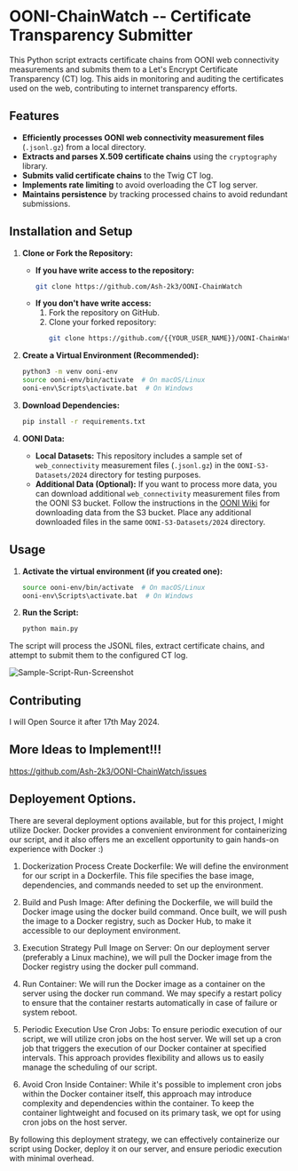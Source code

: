 # OONI-ChainWatch -- Certificate Transparency Submitter

This Python script extracts certificate chains from OONI web connectivity measurements and submits them to a Let's Encrypt Certificate Transparency (CT) log. This aids in monitoring and auditing the certificates used on the web, contributing to internet transparency efforts.

## Features

*   **Efficiently processes OONI web connectivity measurement files** (`.jsonl.gz`) from a local directory.
*   **Extracts and parses X.509 certificate chains** using the `cryptography` library.
*   **Submits valid certificate chains** to the Twig CT log.
*   **Implements rate limiting** to avoid overloading the CT log server.
*   **Maintains persistence** by tracking processed chains to avoid redundant submissions.

## Installation and Setup

1.  **Clone or Fork the Repository:**
    *   **If you have write access to the repository:**
        ```bash
        git clone https://github.com/Ash-2k3/OONI-ChainWatch
        ```
    *   **If you don't have write access:**
        1.  Fork the repository on GitHub.
        2.  Clone your forked repository:
            ```bash
            git clone https://github.com/{{YOUR_USER_NAME}}/OONI-ChainWatch # Replace with your forked repository URL
            ```

2.  **Create a Virtual Environment (Recommended):**
    ```bash
    python3 -m venv ooni-env
    source ooni-env/bin/activate  # On macOS/Linux
    ooni-env\Scripts\activate.bat  # On Windows
    ```

3.  **Download Dependencies:**
    ```bash
    pip install -r requirements.txt
    ```

4. **OONI Data:**
   *   **Local Datasets:** This repository includes a sample set of `web_connectivity` measurement files (`.jsonl.gz`) in the `OONI-S3-Datasets/2024` directory for testing purposes.
   *   **Additional Data (Optional):** If you want to process more data, you can download additional `web_connectivity` measurement files from the OONI S3 bucket. Follow the instructions in the [OONI Wiki](https://ooni.org/post/mining-ooni-data/) for downloading data from the S3 bucket. Place any additional downloaded files in the same `OONI-S3-Datasets/2024` directory.


## Usage

1.  **Activate the virtual environment (if you created one):**
    ```bash
    source ooni-env/bin/activate  # On macOS/Linux
    ooni-env\Scripts\activate.bat  # On Windows
    ```

2.  **Run the Script:**
    ```bash
    python main.py
    ```

The script will process the JSONL files, extract certificate chains, and attempt to submit them to the configured CT log.

![Sample-Script-Run-Screenshot](readme-assets/Sample-Script-Run.png)

## Contributing

I will Open Source it after 17th May 2024.

## More Ideas to Implement!!!

https://github.com/Ash-2k3/OONI-ChainWatch/issues

## Deployement Options.

There are several deployment options available, but for this project, I might utilize Docker. Docker provides a convenient environment for containerizing our script, and it also offers me an excellent opportunity to gain hands-on experience with Docker :)

1. Dockerization Process
Create Dockerfile: We will define the environment for our script in a Dockerfile. This file specifies the base image, dependencies, and commands needed to set up the environment.

2. Build and Push Image: 
After defining the Dockerfile, we will build the Docker image using the docker build command. Once built, we will push the image to a Docker registry, such as Docker Hub, to make it accessible to our deployment environment.

3. Execution Strategy
Pull Image on Server: On our deployment server (preferably a Linux machine), we will pull the Docker image from the Docker registry using the docker pull command.

4. Run Container: We will run the Docker image as a container on the server using the docker run command. We may specify a restart policy to ensure that the container restarts automatically in case of failure or system reboot.

5. Periodic Execution
Use Cron Jobs: To ensure periodic execution of our script, we will utilize cron jobs on the host server. We will set up a cron job that triggers the execution of our Docker container at specified intervals. This approach provides flexibility and allows us to easily manage the scheduling of our script.

6. Avoid Cron Inside Container: While it's possible to implement cron jobs within the Docker container itself, this approach may introduce complexity and dependencies within the container. To keep the container lightweight and focused on its primary task, we opt for using cron jobs on the host server.

By following this deployment strategy, we can effectively containerize our script using Docker, deploy it on our server, and ensure periodic execution with minimal overhead.
